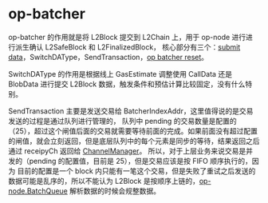 # op-batcher

op-batcher 的作用就是将 L2Block 提交到 L2Chain 上，用于 op-node 进行进行派生确认 L2SafeBlock 和 L2FinalizedBlock，
核心部分有三个：[submit data](./1_op_batcher_data.md)，SwitchDAType，SendTransaction，[op batcher reset](./2_op_batcher_reset.md)。

SwitchDAType 的作用是根据线上 GasEstimate 调整使用 CallData 还是 BlobData 进行提交 L2Block 数据，触发条件和预估计算比较固定，没有什么特别。

SendTransaction 主要是发送交易给 BatcherIndexAddr，这里值得说的是交易发送的过程是通过队列进行管理的，
队列中 pending 的交易数量是配置的（25），超过这个闸值后面的交易就需要等待前面的完成。如果前面没有超过配置
的闸值，就会立刻返回，但是底层队列中的每个元素是同步的等待，结果返回之后通过 receipyCh 返回给 [ChannelManager](./1_op_batcher_data.md#channelmanager)。
所以，对于上层业务来说交易是并发的（pending 的配置值，目前是 25），但是交易应该是按 FIFO 顺序执行的，因为
目前的配置是一个 block 内只能有一笔这个交易，但是失败了重试之后发送的数据可能是乱序的，所以不能认为 L2Block
是按顺序上链的，[op-node.BatchQueue](../op_node/4_op_node_derivation_data.md#batchqueue) 解析数据的时候会规整数据。
